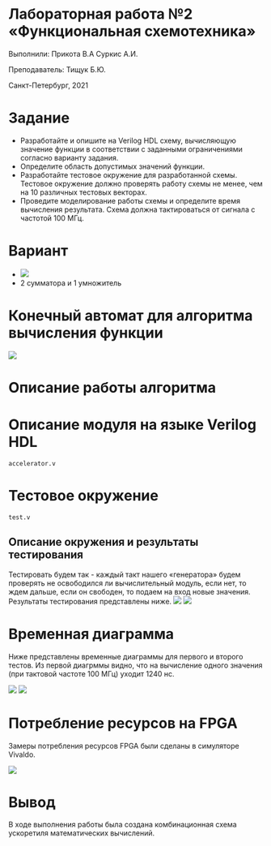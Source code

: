 # Лабораторная работа №2 &laquo;Функциональная схемотехника&raquo;

Выполнили: Прикота В.А Суркис А.И.

Преподаватель: Тищук Б.Ю.

Санкт-Петербург, 2021

Задание
=======

-   Разработайте и опишите на Verilog HDL схему, вычисляющую значение функции в соответствии с заданными ограничениями согласно варианту задания.
-   Определите область допустимых значений функции.
-   Разработайте тестовое окружение для разработанной схемы. Тестовое окружение должно проверять работу схемы не менее, чем на 10 различных тестовых векторах.
- Проведите моделирование работы схемы и определите время вычисления результата. Схема должна тактироваться от сигнала с частотой 100 МГц.


Вариант
=======

-   ![](https://i.imgur.com/6XIMEni.png)
-   2 сумматора и 1 умножитель

Конечный автомат для алгоритма вычисления функции
===================

![](https://i.imgur.com/bT2JWh3.png)

Описание работы алгоритма
===================

Описание модуля на языке Verilog HDL
====================================
`accelerator.v`

Тестовое окружение
==================
`test.v`


Описание окружения и результаты тестирования
--------------------------------------------
Тестировать будем так - каждый такт нашего &laquo;генератора&raquo; будем проверять не освободился ли вычислительный модуль, если нет, то ждем дальше, если он свободен, то подаем на вход новые значения. Результаты тестирования представлены ниже.
![](https://i.imgur.com/bk1GtV9.png)
![](https://i.imgur.com/o8FIqbI.png)

Временная диаграмма
===================
Ниже представлены временные диаграммы для первого и второго тестов. Из первой диагрммы видно, что на вычисление одного значения (при тактовой частоте 100 МГц) уходит 1240 нс.

![](https://i.imgur.com/4w6cK8K.png)
![](https://i.imgur.com/69gtbr2.png)

Потребление ресурсов на FPGA
============================

Замеры потребления ресурсов FPGA были сделаны в симуляторе Vivaldo.

![](https://i.imgur.com/jrdBOHM.png)

Вывод
=====

В ходе выполнения работы была создана комбинационная схема ускоретиля математических вычислений.
